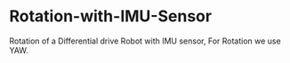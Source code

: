 # Rotation-with-IMU-Sensor
Rotation of a Differential drive Robot with IMU sensor, For Rotation we use YAW.
